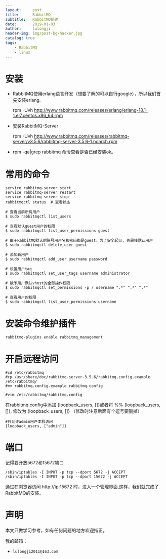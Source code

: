```yaml
---
layout:     post
title:      RabbitMQ
subtitle:   RabbitMQ搭建
date:       2019-01-03
author:     lulongji
header-img: img/post-bg-hacker.jpg
catalog: true
tags:
    - RabbitMQ
    - linux
---
```


# 安装

- RabbitMQ使用erlang语言开发（想要了解的可以自行google），所以我们首先安装erlang.

    rpm -Uvh http://www.rabbitmq.com/releases/erlang/erlang-18.1-1.el7.centos.x86_64.rpm 


- 安装RabbitMQ-Server

    rpm -Uvh 
    http://www.rabbitmq.com/releases/rabbitmq-server/v3.5.6/rabbitmq-server-3.5.6-1.noarch.rpm


- rpm -qa|grep rabbitmq 命令查看是否已经安装ok。


# 常用的命令

    service rabbitmq-server start
    service rabbitmq-server restart
    service rabbitmq-server stop
    rabbitmqctl status  # 查看状态

    # 查看当前所有用户
    $ sudo rabbitmqctl list_users
    
    # 查看默认guest用户的权限
    $ sudo rabbitmqctl list_user_permissions guest
    
    # 由于RabbitMQ默认的账号用户名和密码都是guest。为了安全起见, 先删掉默认用户
    $ sudo rabbitmqctl delete_user guest
    
    # 添加新用户
    $ sudo rabbitmqctl add_user username password
    
    # 设置用户tag
    $ sudo rabbitmqctl set_user_tags username administrator
    
    # 赋予用户默认vhost的全部操作权限
    $ sudo rabbitmqctl set_permissions -p / username ".*" ".*" ".*"
    
    # 查看用户的权限
    $ sudo rabbitmqctl list_user_permissions username

# 安装命令维护插件

    rabbitmq-plugins enable rabbitmq_management

# 开启远程访问

    #cd /etc/rabbitmq  
    #cp /usr/share/doc/rabbitmq-server-3.5.6/rabbitmq.config.example /etc/rabbitmq/   
    #mv rabbitmq.config.example rabbitmq.config 

    #vim /etc/rabbitmq/rabbitmq.config


在rabbitmq.config中添加   {loopback_users, []}或者将  %% {loopback_users, []}, 修改为 {loopback_users, []}   （修改时注意后面有个逗号要删掉）

    #只允许admin用户本机访问
    {loopback_users, ["admin"]}

    
# 端口

记得要开放5672和15672端口


    /sbin/iptables -I INPUT -p tcp --dport 5672 -j ACCEPT
    /sbin/iptables -I INPUT -p tcp --dport 15672 -j ACCEPT


通过在浏览器访问 http://ip:15672 时，进入一个管理界面,这样，我们就完成了RabbitMQ的安装。



# 声明
本文只做学习参考，如有任何问题的地方欢迎指正。

我的邮箱：
- ```lulongji2011@163.com```